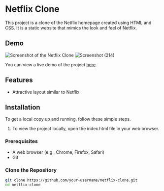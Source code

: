 # Netflix Clone

This project is a clone of the Netflix homepage created using HTML and CSS. It is a static website that mimics the look and feel of Netflix.

## Demo

![Screenshot of the Netflix Clone](images/screenshot.png)
![Screenshot (214)](https://github.com/Ark898/Netflix_login_page_clone/assets/137332440/39e33b04-f669-4ba3-9bf9-6095fd85fd1e)

You can view a live demo of the project [here](https://your-username.github.io/netflix-clone/).

## Features

- Attractive layout similar to Netflix

## Installation

To get a local copy up and running, follow these simple steps.
1. To view the project locally, open the index.html file in your web browser.

### Prerequisites

- A web browser (e.g., Chrome, Firefox, Safari)
- Git

### Clone the Repository

```sh
git clone https://github.com/your-username/netflix-clone.git
cd netflix-clone
